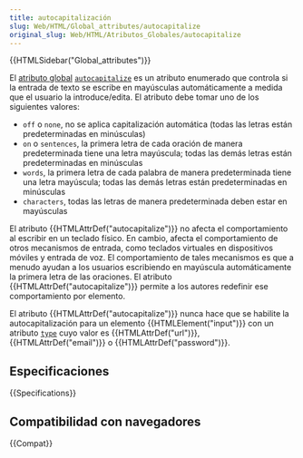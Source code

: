 ```yaml
---
title: autocapitalización
slug: Web/HTML/Global_attributes/autocapitalize
original_slug: Web/HTML/Atributos_Globales/autocapitalize
---
```


{{HTMLSidebar("Global_attributes")}}

El [atributo global](/es/docs/Web/HTML/Global_attributes) [`autocapitalize`](/es/docs/Web/HTML/Element/input#autocapitalize) es un atributo enumerado que controla si la entrada de texto se escribe en mayúsculas automáticamente a medida que el usuario la introduce/edita. El atributo debe tomar uno de los siguientes valores:

- `off` o `none`, no se aplica capitalización automática (todas las letras están predeterminadas en minúsculas)
- `on` o `sentences`, la primera letra de cada oración de manera predeterminada tiene una letra mayúscula; todas las demás letras están predeterminadas en minúsculas
- `words`, la primera letra de cada palabra de manera predeterminada tiene una letra mayúscula; todas las demás letras están predeterminadas en minúsculas
- `characters`, todas las letras de manera predeterminada deben estar en mayúsculas

El atributo {{HTMLAttrDef("autocapitalize")}} no afecta el comportamiento al escribir en un teclado físico. En cambio, afecta el comportamiento de otros mecanismos de entrada, como teclados virtuales en dispositivos móviles y entrada de voz. El comportamiento de tales mecanismos es que a menudo ayudan a los usuarios escribiendo en mayúscula automáticamente la primera letra de las oraciones. El atributo {{HTMLAttrDef("autocapitalize")}} permite a los autores redefinir ese comportamiento por elemento.

El atributo {{HTMLAttrDef("autocapitalize")}} nunca hace que se habilite la autocapitalización para un elemento {{HTMLElement("input")}} con un atributo [`type`](/es/docs/Web/HTML/Element/input#type) cuyo valor es {{HTMLAttrDef("url")}}, {{HTMLAttrDef("email")}} o {{HTMLAttrDef("password")}}.

## Especificaciones

{{Specifications}}

## Compatibilidad con navegadores

{{Compat}}
